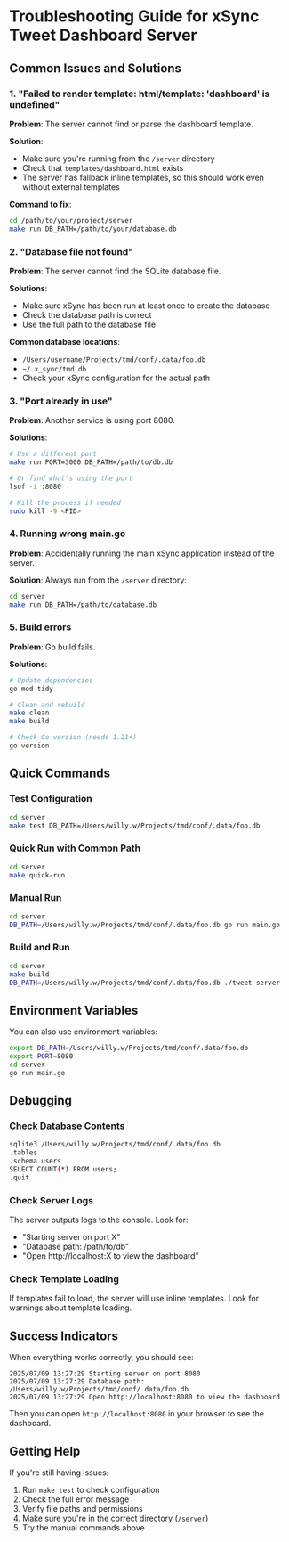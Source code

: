 # Troubleshooting Guide for xSync Tweet Dashboard Server

## Common Issues and Solutions

### 1. "Failed to render template: html/template: 'dashboard' is undefined"

**Problem**: The server cannot find or parse the dashboard template.

**Solution**: 
- Make sure you're running from the `/server` directory
- Check that `templates/dashboard.html` exists
- The server has fallback inline templates, so this should work even without external templates

**Command to fix**:
```bash
cd /path/to/your/project/server
make run DB_PATH=/path/to/your/database.db
```

### 2. "Database file not found"

**Problem**: The server cannot find the SQLite database file.

**Solutions**:
- Make sure xSync has been run at least once to create the database
- Check the database path is correct
- Use the full path to the database file

**Common database locations**:
- `/Users/username/Projects/tmd/conf/.data/foo.db`
- `~/.x_sync/tmd.db`
- Check your xSync configuration for the actual path

### 3. "Port already in use"

**Problem**: Another service is using port 8080.

**Solutions**:
```bash
# Use a different port
make run PORT=3000 DB_PATH=/path/to/db.db

# Or find what's using the port
lsof -i :8080

# Kill the process if needed
sudo kill -9 <PID>
```

### 4. Running wrong main.go

**Problem**: Accidentally running the main xSync application instead of the server.

**Solution**: Always run from the `/server` directory:
```bash
cd server
make run DB_PATH=/path/to/database.db
```

### 5. Build errors

**Problem**: Go build fails.

**Solutions**:
```bash
# Update dependencies
go mod tidy

# Clean and rebuild
make clean
make build

# Check Go version (needs 1.21+)
go version
```

## Quick Commands

### Test Configuration
```bash
cd server
make test DB_PATH=/Users/willy.w/Projects/tmd/conf/.data/foo.db
```

### Quick Run with Common Path
```bash
cd server
make quick-run
```

### Manual Run
```bash
cd server
DB_PATH=/Users/willy.w/Projects/tmd/conf/.data/foo.db go run main.go
```

### Build and Run
```bash
cd server
make build
DB_PATH=/Users/willy.w/Projects/tmd/conf/.data/foo.db ./tweet-server
```

## Environment Variables

You can also use environment variables:
```bash
export DB_PATH=/Users/willy.w/Projects/tmd/conf/.data/foo.db
export PORT=8080
cd server
go run main.go
```

## Debugging

### Check Database Contents
```bash
sqlite3 /Users/willy.w/Projects/tmd/conf/.data/foo.db
.tables
.schema users
SELECT COUNT(*) FROM users;
.quit
```

### Check Server Logs
The server outputs logs to the console. Look for:
- "Starting server on port X"
- "Database path: /path/to/db"
- "Open http://localhost:X to view the dashboard"

### Check Template Loading
If templates fail to load, the server will use inline templates. Look for warnings about template loading.

## Success Indicators

When everything works correctly, you should see:
```
2025/07/09 13:27:29 Starting server on port 8080
2025/07/09 13:27:29 Database path: /Users/willy.w/Projects/tmd/conf/.data/foo.db
2025/07/09 13:27:29 Open http://localhost:8080 to view the dashboard
```

Then you can open `http://localhost:8080` in your browser to see the dashboard.

## Getting Help

If you're still having issues:
1. Run `make test` to check configuration
2. Check the full error message
3. Verify file paths and permissions
4. Make sure you're in the correct directory (`/server`)
5. Try the manual commands above
